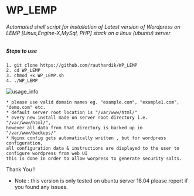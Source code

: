 # WP_LEMP
###### Automated shell script for installation of Latest version of Wordpress on LEMP [Linux,Engine-X,MySql, PHP] stack on a linux (ubuntu) server

##### Steps to use
	1. git clone https://github.com/rauthardik/WP_LEMP
	2. cd WP_LEMP
	3. chmod +x WP_LEMP.sh
	4. ./WP_LEMP
![usage_info](https://github.com/rauthardik/WP_LEMP/blob/master/ezgif.com-gif-maker.gif)

	* please use valid domain names eg. "example.com", "example1.com", "demo.com" etc.
	* default server root location is "/var/www/html/"
	* every new install made on server root directory i.e. "/var/www/html/",
	however all data from that directory is backed up in "/var/www/backups/"
	* Nginx config gets automatically written , but for wordpress configuration,
	all configuration data & instructions are displayed to the user to configure wordpress from web UI
	this is done in order to allow worpress to generate security salts.
	
Thank You !

* Note : this version is only tested on ubuntu server 18.04 please report if you found any issues.
